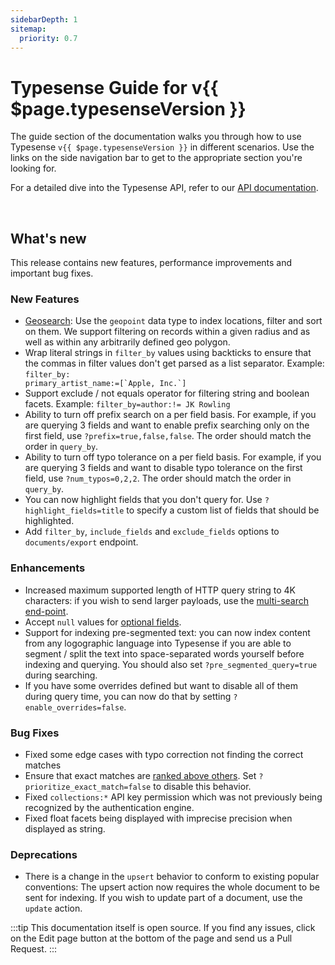```yaml
---
sidebarDepth: 1
sitemap:
  priority: 0.7
---
```


# Typesense Guide for v{{ $page.typesenseVersion }}

The guide section of the documentation walks you through how to use Typesense `v{{ $page.typesenseVersion }}` in different scenarios. Use the links on the side navigation bar to get to the appropriate section you're looking for.

For a detailed dive into the Typesense API, refer to our [API documentation](../api/README.md).

<br/>

## What's new

This release contains new features, performance improvements and important bug fixes.

### New Features

- [Geosearch](../api/documents.md#geosearch): Use the `geopoint` data type to index locations, filter and sort on them. We support filtering on 
  records within a given radius and as well as within any arbitrarily defined geo polygon.
- Wrap literal strings in `filter_by` values using backticks to ensure that the commas in filter values 
  don't get parsed as a list separator. Example: <code>filter_by: primary_artist_name:=[\`Apple, Inc.\`]</code>
- Support exclude / not equals operator for filtering string and boolean facets. Example: `filter_by=author:!= JK Rowling`
- Ability to turn off prefix search on a per field basis. For example, if you are querying 3 fields and want to enable 
  prefix searching only on the first field, use `?prefix=true,false,false`. The order should match the order in `query_by`.
- Ability to turn off typo tolerance on a per field basis. For example, if you are querying 3 fields and want to disable typo tolerance on the first field, use `?num_typos=0,2,2`. The order should match the order in `query_by`.
- You can now highlight fields that you don't query for. Use `?highlight_fields=title` to specify a custom list of 
  fields that should be highlighted.
- Add `filter_by`, `include_fields` and `exclude_fields` options to `documents/export` endpoint. 

### Enhancements

- Increased maximum supported length of HTTP query string to 4K characters: if you wish to send larger payloads, use
  the [multi-search end-point](../api/documents.md#federated-multi-search).
- Accept `null` values for [optional fields](https://github.com/typesense/typesense/issues/266).
- Support for indexing pre-segmented text: you can now index content from any logographic language into Typesense 
  if you are able to segment / split the text into space-separated words yourself before indexing and querying. You 
  should also set `?pre_segmented_query=true` during searching.
- If you have some overrides defined but want to disable all of them during query time, you can now do that 
  by setting `?enable_overrides=false`.

### Bug Fixes

- Fixed some edge cases with typo correction not finding the correct matches
- Ensure that exact matches are [ranked above others](https://github.com/typesense/typesense/issues/191). 
  Set `?prioritize_exact_match=false` to disable this behavior.
- Fixed `collections:*` API key permission which was not previously being recognized by the authentication engine.
- Fixed float facets being displayed with imprecise precision when displayed as string.

### Deprecations

- There is a change in the `upsert` behavior to conform to existing popular conventions: The upsert action 
  now requires the whole document to be sent for indexing. If you wish to update part of a document, use the `update` action.


:::tip
This documentation itself is open source. If you find any issues, click on the Edit page button at the bottom of the page and send us a Pull Request.
:::

<RedirectOldLinks />
